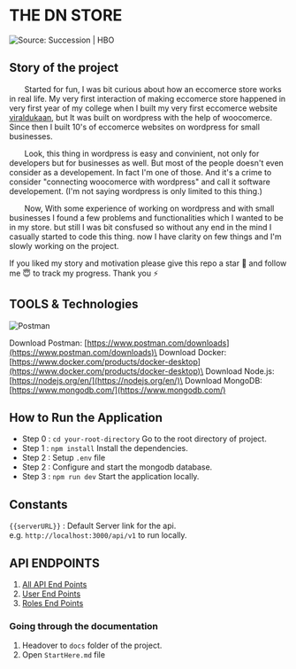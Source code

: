 
# THE DN STORE 
![Source: Succession | HBO](https://segmentify.com/wp-content/uploads/2023/07/succession-segmentify-state-of-fashion-1024x576.jpg)



## Story of the project
&nbsp;&nbsp;&nbsp;&nbsp;&nbsp;&nbsp; Started for fun, I was bit curious about how an eccomerce store works in real life. My very first interaction of making eccomerce store happened in very first year of my college when I built my very first eccomerce website [viraldukaan](https://www.viraldukaan.com), but It was built on wordpress with the help of woocomerce. Since then I built 10's of eccomerce websites on wordpress for small businesses.

&nbsp;&nbsp;&nbsp;&nbsp;&nbsp;&nbsp; Look, this thing in wordpress is easy and convinient, not only for developers but for businesses as well. But most of the people doesn't even consider as a developement. In fact I'm one of those. And it's a crime to consider "connecting woocomerce with wordpress" and call it software developement. (I'm not saying wordpress is only limited to this thing.)

&nbsp;&nbsp;&nbsp;&nbsp;&nbsp;&nbsp; Now, With some experience of working on wordpress and with small businesses I found a few problems and functionalities which I wanted to be in my store. but still I was bit consfused so without any end in the mind I casually started to code this thing. now I have clarity on few things and I'm slowly working on the project.

If you liked my story and motivation please give this repo a star 🌟 and follow me 😇 to track my progress. Thank you ⚡️


## TOOLS & Technologies 
![Postman](https://skillicons.dev/icons?i=postman,docker,nodejs,mongodb,express)

Download Postman: [https://www.postman.com/downloads](https://www.postman.com/downloads)\
Download Docker: [https://www.docker.com/products/docker-desktop](https://www.docker.com/products/docker-desktop)\
Download Node.js: [https://nodejs.org/en/](https://nodejs.org/en/)\
Download MongoDB: [https://www.mongodb.com/](https://www.mongodb.com/)

## How to Run the Application 
- Step 0 : `cd your-root-directory` Go to the root directory of project.
- Step 1 : `npm install` Install the dependencies.
- Step 2 : Setup `.env` file
- Step 2 : Configure and start the mongodb database.
- Step 3 : `npm run dev` Start the application locally. 

## Constants 
`{{serverURL}}` : Default Server link for the api.\
     e.g. `http://localhost:3000/api/v1` to run locally.


## API ENDPOINTS

1. [All API End Points](./docs/APIEndPoints.md)
2. [User End Points](./docs/UserEndPoints.md)
3. [Roles End Points](./docs/RolesEndPoints.md)


### Going through the documentation
1. Headover to `docs` folder of the project.
2. Open `StartHere.md` file